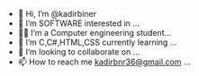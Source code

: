 - 👋 Hi, I’m @kadirbiner
- 👀 I’m  SOFTWARE interested in ...
- 👨‍💻 I’m  a Computer engineering student...
- 🌱 I’m  C,C#,HTML,CSS currently learning ...
- 💞️ I’m looking to collaborate on ...
- 📫 How to reach me kadirbnr36@gmail.com ...

<!---
kadirbiner/kadirbiner is a ✨ special ✨ repository because its `README.md` (this file) appears on your GitHub profile.
You can click the Preview link to take a look at your changes.
--->
